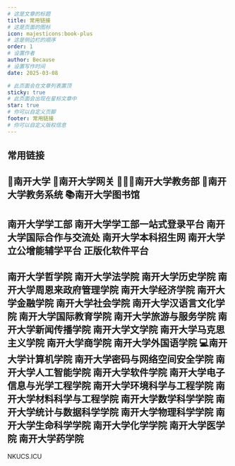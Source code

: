 ```yaml
---
# 这是文章的标题
title: 常用链接
# 这是页面的图标
icon: majesticons:book-plus
# 这是侧边栏的顺序
order: 1
# 设置作者
author: Because
# 设置写作时间
date: 2025-03-08

# 此页面会在文章列表置顶
sticky: true
# 此页面会出现在星标文章中
star: true
# 你可以自定义页脚
footer: 常用链接
# 你可以自定义版权信息
---
```

## 常用链接
🏫南开大学
🛜南开大学网关
🧑🏻‍🏫南开大学教务部
📇南开大学教务系统
📚南开大学图书馆
--- 
南开大学学工部
南开大学学工部一站式登录平台
南开大学国际合作与交流处
南开大学本科招生网
南开大学立公增能辅学平台
正版化软件平台
--- 
南开大学哲学院
南开大学法学院
南开大学历史学院
南开大学周恩来政府管理学院
南开大学经济学院
南开大学金融学院
南开大学社会学院
南开大学汉语言文化学院
南开大学国际教育学院
南开大学旅游与服务学院
南开大学新闻传播学院
南开大学文学院
南开大学马克思主义学院
南开大学商学院
南开大学外国语学院
💻南开大学计算机学院
南开大学密码与网络空间安全学院
南开大学人工智能学院
南开大学软件学院
南开大学电子信息与光学工程学院
南开大学环境科学与工程学院
南开大学材料科学与工程学院
南开大学数学科学学院
南开大学统计与数据科学学院
南开大学物理科学学院
南开大学生命科学学院
南开大学化学学院
南开大学医学院
南开大学药学院
--- 
NKUCS.ICU